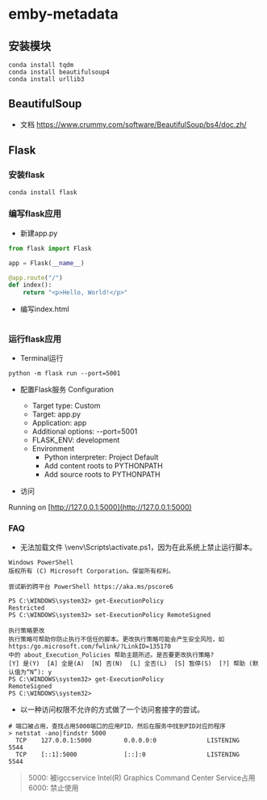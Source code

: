 # emby-metadata

## 安装模块

```shell
conda install tqdm
conda install beautifulsoup4
conda install urllib3
```

## BeautifulSoup

- 文档 https://www.crummy.com/software/BeautifulSoup/bs4/doc.zh/

## Flask

### 安装flask

```shell
conda install flask
```

### 编写flask应用

- 新建app.py

```python
from flask import Flask

app = Flask(__name__)

@app.route("/")
def index():
    return "<p>Hello, World!</p>"
```

- 编写index.html

```html

```

### 运行flask应用

- Terminal运行

```shell
python -m flask run --port=5001
```

- 配置Flask服务 Configuration
    - Target type: Custom
    - Target: app.py
    - Application: app
    - Additional options: --port=5001
    - FLASK_ENV: development
    - Environment
        - Python interpreter: Project Default
        - Add content roots to PYTHONPATH
        - Add source roots to PYTHONPATH

- 访问

Running on [http://127.0.0.1:5000](http://127.0.0.1:5000)

### FAQ

- 无法加载文件 \venv\Scripts\activate.ps1，因为在此系统上禁止运行脚本。

```shell
Windows PowerShell
版权所有 (C) Microsoft Corporation。保留所有权利。

尝试新的跨平台 PowerShell https://aka.ms/pscore6

PS C:\WINDOWS\system32> get-ExecutionPolicy
Restricted
PS C:\WINDOWS\system32> set-ExecutionPolicy RemoteSigned

执行策略更改
执行策略可帮助你防止执行不信任的脚本。更改执行策略可能会产生安全风险，如 https:/go.microsoft.com/fwlink/?LinkID=135170
中的 about_Execution_Policies 帮助主题所述。是否要更改执行策略?
[Y] 是(Y)  [A] 全是(A)  [N] 否(N)  [L] 全否(L)  [S] 暂停(S)  [?] 帮助 (默认值为“N”): y
PS C:\WINDOWS\system32> get-ExecutionPolicy
RemoteSigned
PS C:\WINDOWS\system32>
```

- 以一种访问权限不允许的方式做了一个访问套接字的尝试。

```shell
# 端口被占用，查找占用5000端口的应用PID，然后在服务中找到PID对应的程序
> netstat -ano|findstr 5000
  TCP    127.0.0.1:5000         0.0.0.0:0              LISTENING       5544
  TCP    [::1]:5000             [::]:0                 LISTENING       5544
```

> 5000: 被igccservice Intel(R) Graphics Command Center Service占用
> 6000: 禁止使用
